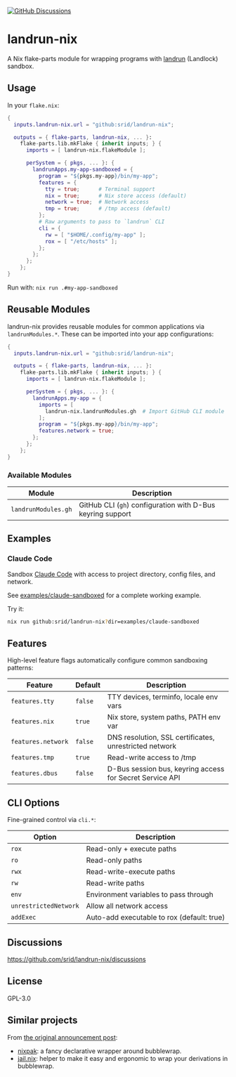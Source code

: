[![GitHub Discussions](https://img.shields.io/github/discussions/srid/landrun-nix)](https://github.com/srid/landrun-nix/discussions)

# landrun-nix

A Nix flake-parts module for wrapping programs with [landrun](https://github.com/Zouuup/landrun) (Landlock) sandbox.

## Usage

In your `flake.nix`:

```nix
{
  inputs.landrun-nix.url = "github:srid/landrun-nix";

  outputs = { flake-parts, landrun-nix, ... }:
    flake-parts.lib.mkFlake { inherit inputs; } {
      imports = [ landrun-nix.flakeModule ];

      perSystem = { pkgs, ... }: {
        landrunApps.my-app-sandboxed = {
          program = "${pkgs.my-app}/bin/my-app";
          features = {
            tty = true;      # Terminal support
            nix = true;      # Nix store access (default)
            network = true;  # Network access
            tmp = true;      # /tmp access (default)
          };
          # Raw arguments to pass to `landrun` CLI
          cli = {
            rw = [ "$HOME/.config/my-app" ];
            rox = [ "/etc/hosts" ];
          };
        };
      };
    };
}
```

Run with: `nix run .#my-app-sandboxed`

## Reusable Modules

landrun-nix provides reusable modules for common applications via `landrunModules.*`. These can be imported into your app configurations:

```nix
{
  inputs.landrun-nix.url = "github:srid/landrun-nix";

  outputs = { flake-parts, landrun-nix, ... }:
    flake-parts.lib.mkFlake { inherit inputs; } {
      imports = [ landrun-nix.flakeModule ];

      perSystem = { pkgs, ... }: {
        landrunApps.my-app = {
          imports = [
            landrun-nix.landrunModules.gh  # Import GitHub CLI module
          ];
          program = "${pkgs.my-app}/bin/my-app";
          features.network = true;
        };
      };
    };
}
```

### Available Modules

| Module | Description |
|--------|-------------|
| `landrunModules.gh` | GitHub CLI (`gh`) configuration with D-Bus keyring support |

## Examples

### Claude Code

Sandbox [Claude Code](https://claude.ai/code) with access to project directory, config files, and network.

See [examples/claude-sandboxed](./examples/claude-sandboxed/flake.nix) for a complete working example.

Try it: 

```sh
nix run github:srid/landrun-nix?dir=examples/claude-sandboxed
```

## Features

High-level feature flags automatically configure common sandboxing patterns:

| Feature | Default | Description |
|---------|---------|-------------|
| `features.tty` | `false` | TTY devices, terminfo, locale env vars |
| `features.nix` | `true` | Nix store, system paths, PATH env var |
| `features.network` | `false` | DNS resolution, SSL certificates, unrestricted network |
| `features.tmp` | `true` | Read-write access to /tmp |
| `features.dbus` | `false` | D-Bus session bus, keyring access for Secret Service API |

## CLI Options

Fine-grained control via `cli.*`:

| Option | Description |
|--------|-------------|
| `rox` | Read-only + execute paths |
| `ro` | Read-only paths |
| `rwx` | Read-write-execute paths |
| `rw` | Read-write paths |
| `env` | Environment variables to pass through |
| `unrestrictedNetwork` | Allow all network access |
| `addExec` | Auto-add executable to rox (default: true) |

## Discussions

https://github.com/srid/landrun-nix/discussions

## License

GPL-3.0

## Similar projects

From [the original announcement post](https://x.com/sridca/status/1976791931431927899):

- [nixpak](https://github.com/nixpak/nixpak): a fancy declarative wrapper around bubblewrap.
- [jail.nix](https://sr.ht/~alexdavid/jail.nix/): helper to make it easy and ergonomic to wrap your derivations in bubblewrap.

